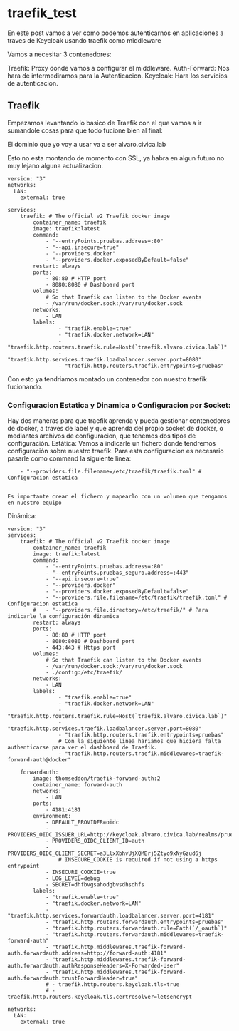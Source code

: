# traefik_test
En este post vamos a ver como podemos autenticarnos en aplicaciones a traves de Keycloak usando traefik como middleware

Vamos a necesitar 3 contenedores:

Traefik: Proxy donde vamos a configurar el middleware.
Auth-Forward: Nos hara de intermediramos para la Autenticacion.
Keycloak: Hara los servicios de autenticacion.

## Traefik

Empezamos levantando lo basico de Traefik con el que vamos a ir sumandole cosas para que todo fucione bien al final:

El dominio que yo voy a usar va a ser alvaro.civica.lab

Esto no esta montando de momento con SSL, ya habra en algun futuro no muy lejano alguna actualizacion.


```
version: "3"
networks: 
  LAN: 
    external: true

services: 
    traefik: # The official v2 Traefik docker image 
        container_name: traefik 
        image: traefik:latest  
        command: 
            - "--entryPoints.pruebas.address=:80" 
            - "--api.insecure=true" 
            - "--providers.docker" 
            - "--providers.docker.exposedByDefault=false"
        restart: always 
        ports: 
        	- 80:80 # HTTP port 
        	- 8080:8080 # Dashboard port 
        volumes: 
       		# So that Traefik can listen to the Docker events 
       		- /var/run/docker.sock:/var/run/docker.sock 
        networks: 
            - LAN 
        labels: 
          		- "traefik.enable=true" 
          		- "traefik.docker.network=LAN" 
          		- "traefik.http.routers.traefik.rule=Host(`traefik.alvaro.civica.lab`)" 
          		- "traefik.http.services.traefik.loadbalancer.server.port=8080" 
          		- "traefik.http.routers.traefik.entrypoints=pruebas" 

```
Con esto ya tendriamos montado un contenedor con nuestro traefik fucionando.

### Configuracion Estatica y Dinamica o Configuracion por Socket:

Hay dos maneras para que traefik aprenda y pueda gestionar contenedores de docker, a traves de label y que aprenda del propio socket de docker, o mediantes archivos de configuracion, que tenemos dos tipos de configuración.
Estática:
    Vamos a indicarle un fichero donde tendremos configuración sobre nuestro traefik. Para esta configuracion es necesario pasarle como command la siguiente linea:
    

        - "--providers.file.filename=/etc/traefik/traefik.toml" # Configuracion estatica 

    
    Es importante crear el fichero y mapearlo con un volumen que tengamos en nuestro equipo
Dinámica:



```
version: "3" 
services: 
    traefik: # The official v2 Traefik docker image 
        container_name: traefik 
        image: traefik:latest  
        command: 
            - "--entryPoints.pruebas.address=:80" 
            - "--entryPoints.pruebas_seguro.address=:443" 
            - "--api.insecure=true" 
            - "--providers.docker" 
            - "--providers.docker.exposedByDefault=false"
            - "--providers.file.filename=/etc/traefik/traefik.toml" # Configuracion estatica 
        # 	- "--providers.file.directory=/etc/traefik/" # Para indicarle la configuración dinamica
        restart: always 
        ports: 
        	- 80:80 # HTTP port 
        	- 8080:8080 # Dashboard port 
        	- 443:443 # Https port 
        volumes: 
       		# So that Traefik can listen to the Docker events 
       		- /var/run/docker.sock:/var/run/docker.sock 
       		- ./config:/etc/traefik/ 
        networks: 
            - LAN 
        labels: 
          		- "traefik.enable=true" 
          		- "traefik.docker.network=LAN" 
          		- "traefik.http.routers.traefik.rule=Host(`traefik.alvaro.civica.lab`)" 
          		- "traefik.http.services.traefik.loadbalancer.server.port=8080" 
          		- "traefik.http.routers.traefik.entrypoints=pruebas" 
                # Con la siguiente linea hariamos que hiciera falta authenticarse para ver el dashboard de Traefik.       
                - "traefik.http.routers.traefik.middlewares=traefik-forward-auth@docker"
```

```
    forwardauth: 
        image: thomseddon/traefik-forward-auth:2 
        container_name: forward-auth 
        networks: 
            - LAN 
        ports: 
            - 4181:4181 
        environment: 
            - DEFAULT_PROVIDER=oidc 
            - PROVIDERS_OIDC_ISSUER_URL=http://keycloak.alvaro.civica.lab/realms/prueba 
            - PROVIDERS_OIDC_CLIENT_ID=auth 
            - PROVIDERS_OIDC_CLIENT_SECRET=a3LlxXbhvUjXQMBrj5Ztyo9xNyGzud6j 
                # INSECURE_COOKIE is required if not using a https entrypoint 
            - INSECURE_COOKIE=true 
            - LOG_LEVEL=debug 
            - SECRET=dhfbvgsahodgbvsdhsdhfs 
        labels: 
            - "traefik.enable=true" 
            - "traefik.docker.network=LAN"
            - "traefik.http.services.forwardauth.loadbalancer.server.port=4181" 
            - "traefik.http.routers.forwardauth.entrypoints=pruebas" 
            - "traefik.http.routers.forwardauth.rule=Path(`/_oauth`)" 
            - "traefik.http.routers.forwardauth.middlewares=traefik-forward-auth" 
            - "traefik.http.middlewares.traefik-forward-auth.forwardauth.address=http://forward-auth:4181" 
            - "traefik.http.middlewares.traefik-forward-auth.forwardauth.authResponseHeaders=X-Forwarded-User" 
            - "traefik.http.middlewares.traefik-forward-auth.forwardauth.trustForwardHeader=true" 
            # - traefik.http.routers.keycloak.tls=true 
            # - traefik.http.routers.keycloak.tls.certresolver=letsencrypt 

networks: 
  LAN: 
    external: true 

```
